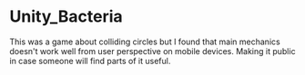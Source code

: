 # Unity_Bacteria
This was a game about colliding circles but I found that main mechanics doesn't work well from user perspective on mobile devices. Making it public in case someone will find parts of it useful.
